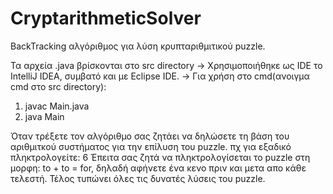 # CryptarithmeticSolver

BackTracking αλγόριθμος για λύση κρυπταριθμιτικού puzzle.

Τα αρχεία .java βρίσκονται στο src directory 
-> Χρησιμοποιήθηκε ως IDE το IntelliJ IDEA, συμβατό και με Eclipse IDE.
-> Για χρήση στο cmd(ανοιγμα cmd στο src directory):
   1) javac Main.java
   2) java Main

Όταν τρέξετε τον αλγόριθμο σας ζητάει να δηλώσετε τη βάση του αριθμιτκού συστήματος για την επίλυση του puzzle. πχ για εξαδικό πληκτρολογείτε: 6
Έπειτα σας ζητά να πληκτρολογίσεται το puzzle στη μορφη: to + to = for, δηλαδή αφήνετε ένα κενο πριν και μετα απο κάθε τελεστή.
Τέλος τυπώνει όλες τις δυνατές λύσεις του puzzle.
      
